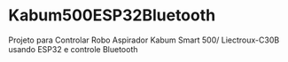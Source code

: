 # Kabum500ESP32Bluetooth
Projeto para Controlar Robo Aspirador Kabum Smart 500/ Liectroux-C30B usando ESP32 e controle Bluetooth
